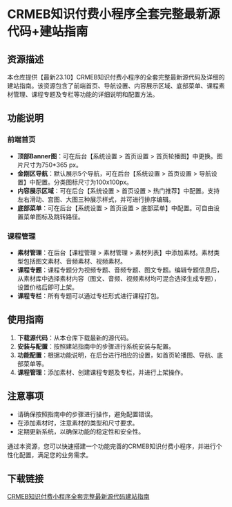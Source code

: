 # CRMEB知识付费小程序全套完整最新源代码+建站指南

## 资源描述

本仓库提供【最新23.10】CRMEB知识付费小程序的全套完整最新源代码及详细的建站指南。该资源包含了前端首页、导航设置、内容展示区域、底部菜单、课程素材管理、课程专题及专栏等功能的详细说明和配置方法。

## 功能说明

### 前端首页

- **顶部Banner图**：可在后台【系统设置 > 首页设置 > 首页轮播图】中更换。图片尺寸为750*365 px。
- **金刚区导航**：默认展示5个导航，可在后台【系统设置 > 首页设置 > 导航设置】中配置。分类图标尺寸为100x100px。
- **内容展示区域**：可在后台【系统设置 > 首页设置 > 热门推荐】中配置。支持左右滑动、宫图、大图三种展示样式，并可进行排序编辑。
- **底部菜单**：可在后台【系统设置 > 首页设置 > 底部菜单】中配置。可自由设置菜单图标及跳转路径。

### 课程管理

- **素材管理**：在后台【课程管理 > 素材管理 > 素材列表】中添加素材。素材类型包括图文素材、音频素材、视频素材。
- **课程专题**：课程专题分为视频专题、音频专题、图文专题。编辑专题信息后，从素材库中选择素材内容（图文、音频、视频素材均可混合选择生成专题），设置价格后即可上架。
- **课程专栏**：所有专题可以通过专栏形式进行课程打包。

## 使用指南

1. **下载源代码**：从本仓库下载最新的源代码。
2. **安装与配置**：按照建站指南中的步骤进行系统安装与配置。
3. **功能配置**：根据功能说明，在后台进行相应的设置，如首页轮播图、导航、底部菜单等。
4. **课程管理**：添加素材、创建课程专题及专栏，并进行上架操作。

## 注意事项

- 请确保按照指南中的步骤进行操作，避免配置错误。
- 在添加素材时，注意素材的类型和尺寸要求。
- 定期更新系统，以确保功能的稳定性和安全性。

通过本资源，您可以快速搭建一个功能完善的CRMEB知识付费小程序，并进行个性化配置，满足您的业务需求。

## 下载链接

[CRMEB知识付费小程序全套完整最新源代码建站指南](https://pan.quark.cn/s/fef0f879379b)